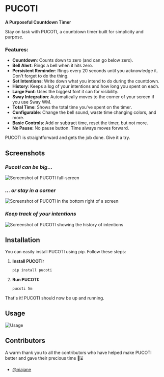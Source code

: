 # PUCOTI

**A Purposeful Countdown Timer**

Stay on task with PUCOTI, a countdown timer built for simplicity and purpose.

### Features:
- **Countdown**: Counts down to zero (and can go below zero).
- **Bell Alert**: Rings a bell when it hits zero.
- **Persistent Reminder**: Rings every 20 seconds until you acknowledge it. Don't forget to do the thing.
- **Set Intentions**: Write down what you intend to do during the countdown.
- **History**: Keeps a log of your intentions and how long you spent on each.
- **Large Font**: Uses the biggest font it can for visibility.
- **Sway Integration**: Automatically moves to the corner of your screen if you use Sway WM.
- **Total Time**: Shows the total time you've spent on the timer.
- **Configurable**: Change the bell sound, waste time changing colors, and more.
- **Basic Controls**: Add or subtract time, reset the timer, but not more.
- **No Pause**: No pause button. Time always moves forward.

PUCOTI is straightforward and gets the job done. Give it a try.

## Screenshots

### *Pucoti can be big...*
![Screenshot of PUCOTI full-screen](./assets/screenshot.webp)
### *... or stay in a corner*
![Screenshot of PUCOTI in the bottom right of a screen](./assets/screenshot-small.webp)
### *Keep track of your intentions*
![Screenshot of PUCOTI showing the history of intentions](./assets/screenshot-history.webp)

## Installation

You can easily install PUCOTI using pip. Follow these steps:

1. **Install PUCOTI:**
   ```sh
   pip install pucoti
   ```

2. **Run PUCOTI:**
   ```sh
   pucoti 5m
   ```

That's it! PUCOTI should now be up and running.

## Usage

![Usage](./assets/cli-help.webp)


## Contributors

A warm thank you to all the contributors who have helped make PUCOTI better and gave their precious time 💖⌛
- [@niajane](https://github.com/ddorn/pucoti/commits?author=niajane)

